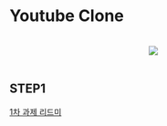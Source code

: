# Youtube Clone

<br>
<div align=center> 
  <img src="https://github.com/iOS-YouTube-CloneCoding/Youtube_Clone_Gnoam/assets/67363759/8049545d-315b-42a2-a76f-684aee4bbc08"> 
</div>
<br>

## STEP1
[1차 과제 리드미](https://hail-authority-984.notion.site/1-Read-me-4015656232ed413085f05e063bb5daee?pvs=4)
